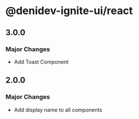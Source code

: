 # @denidev-ignite-ui/react

## 3.0.0

### Major Changes

- Add Toast Component

## 2.0.0

### Major Changes

- Add display name to all components
